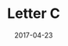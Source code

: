 ---
title: Letter C
date: '2017-04-23'
thumb_image: images/mar-2yo/c.jpg
thumb_image_alt: Letter C
image: images/mar-2yo/c.jpg
image_alt: Letter C
template: project
---	